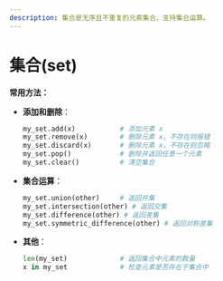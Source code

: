 ```yaml
---
description: 集合是无序且不重复的元素集合，支持集合运算。
---
```


# 集合(set)

**常用方法：**

*   **添加和删除**：

    ```python
    my_set.add(x)           # 添加元素 x
    my_set.remove(x)        # 删除元素 x，不存在则报错
    my_set.discard(x)       # 删除元素 x，不存在则忽略
    my_set.pop()            # 删除并返回任意一个元素
    my_set.clear()          # 清空集合
    ```
*   **集合运算**：

    ```python
    my_set.union(other)     # 返回并集
    my_set.intersection(other) # 返回交集
    my_set.difference(other) # 返回差集
    my_set.symmetric_difference(other) # 返回对称差集
    ```
*   **其他**：

    ```python
    len(my_set)             # 返回集合中元素的数量
    x in my_set             # 检查元素是否存在于集合中
    ```
